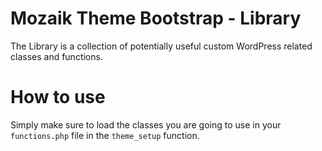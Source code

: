 # Mozaik Theme Bootstrap - Library

The Library is a collection of potentially useful custom WordPress related classes
and functions.

# How to use

Simply make sure to load the classes you are going to use in your `functions.php` file
in the `theme_setup` function.